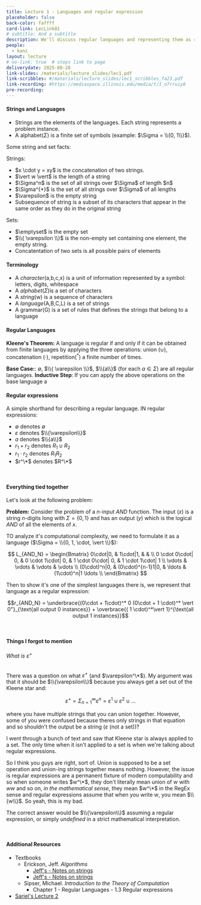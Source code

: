 ```yaml
---
title: Lecture 1 - Languages and regular expression
placeholder: false
back-color: faffff
card-link: LecLink01
# subtitle: And a subtitle
description: We'll discuss regular languages and representing them as regular expressions (the OG RegEx). 
people:
  - kani
layout: lecture
# no-link: true  # stops link to page 
deliverydate: 2025-08-28
link-slides: /materials/lecture_slides/lec1.pdf
link-scribbles: #/materials/lecture_slides/lec1_scribbles_fa23.pdf
link-recording: #https://mediaspace.illinois.edu/media/t/1_o7rruiy0
pre-recording: 
---
```


#### Strings and Languages
- Strings are the elements of the languages. Each string represents a problem instance. 
- A alphabet($\Sigma$) is a finite set of symbols (example: $\Sigma = \\{0, 1\\}$).

Some string and set facts: 
<div class="row">
    <div class="col-md-6">
    Strings:
    <ul>
    <li>$x \cdot y = xy$ is the concatenation of two strings. </li>
    <li>$\vert w \vert$ is the length of a string </li>
    <li>$\Sigma^n$ is the set of all strings over $\Sigma$ of length $n$ </li>
    <li>$\Sigma^{*}$ is the set of all strings over $\Sigma$ of all lengths  </li>
    <li>$\varepsilon$ is the empty string </li>
    <li>Subsequence of string is a subset of its characters that appear in the same order as they do in the original string </li>
    </ul>
    </div>
    <div class="col-md-6">
    Sets:
    <ul>
    <li>$\emptyset$ is the empty set </li>
    <li>$\\{ \varepsilon \\}$ is the non-empty set containing one element, the empty string. </li>
    <li>Concatentation of two sets is all possible pairs of elements </li>
    </ul>
    </div>    
</div>

#### Terminology
- A *character*(a,b,c,x) is a unit of information represented by a symbol: letters, digits, whitespace
- A *alphabet*($\Sigma$)is a set of characters
- A *string*(w) is a sequence of characters
- A *language*(A,B,C,L) is a set of strings
- A grammar(G) is a set of rules that defines the strings that belong to a language

#### Regular Languages

**Kleene's Theorem:** A language is regular if and only if it can be obtained from finite languages by applying the three operations: union ($\cup$), concatenation ($\cdot$), repetition($^*$) a finite number of times. 

**Base Case:**: $\emptyset$, $\\{ \varepsilon \\}$, $\\{a\\}$ (for each $a \in \Sigma$) are all regular languages. 
**Inductive Step**: If you can apply the above operations on the base language a 

#### Regular expressions

A simple shorthand for describing a regular language. IN regular expressions: 

- $\emptyset$ denotes $\emptyset$
- $\varepsilon$ denotes $\\{\varepsilon\\}$
- $a$ denotes $\\{a\\}$
- $r_1+r_2$ denotes $R_1 \cup R_2$
- $r_1 \cdot r_2$ denotes $R_1R_2$
- $r^\*$ denotes $R^\*$


&nbsp;
#### Everything tied together

Let's look at the following problem: 

**Problem:** Consider the problem of a *n*-input *AND* function. The input ($x$) is a string $n$-digits long with $\Sigma = \{0,1\}$ and has an output ($y$) which is the logical *AND* of all the elements of $x$.  

TO analyze it's computational complexity, we need to formulate it as a language  ($\Sigma = \\{0, 1, \cdot, \vert \\}$): 

$$ L_{AND_N} = 
		\begin{Bmatrix}
			0\cdot|0, & 1\cdot|1, & &  \\
			0 \cdot 0\cdot| 0, & 0 \cdot 1\cdot| 0, & 1 \cdot 0\cdot| 0, & 1 \cdot 1\cdot| 1 \\
			\vdots & \vdots & \vdots & \vdots \\
			(0\cdot)^n|0, & (0\cdot)^{n-1}1|0, & \ldots & (1\cdot)^n|1 \ldots \\
		\end{Bmatrix} $$

Then to show it's one of the simplest languages there is, we represent that language as a regular expression:

$$r_{AND_N} = \underbrace{(0\cdot + 1\cdot)^* 0 (0\cdot + 1 \cdot)^* \vert 0"}_{\text{all output 0 instances}} + \overbrace{( 1 \cdot)^*\vert 1}^{\text{all output 1 instances}}$$

&nbsp;
#### Things I forgot to mention

###### What is $\varepsilon^+$

There was a question on what $\varepsilon^+$ (and $\varepsilon^\*$). My argument was that it should be $\\{\varepsilon\\}$ because you always get a set out of the Kleene star and: 

$$\varepsilon^+ = \Sigma_{n=1}^{\infty}\varepsilon^n = \varepsilon^1 \cup \varepsilon^2 \cup \ldots$$

where you have multiple strings that you can union together. However, some of you were confused because theres only strings in that equation and so shouldn't the output be a string ($\varepsilon$ (not a set))? 

I went through a bunch of text and saw that Kleene star is always applied to a set. The only time when it isn't applied to a set is when we're talking about regular expressions. 

So I think you guys are right, sort of. Union is supposed to be a set operation and union-ing strings together means nothing. However, the issue is regular expressions are a permanent fixture of modern computability and so when someone writes $w^\*$, they don't literally mean union of $w$ with $ww$ and so on, *in the mathematical sense*, they mean $w^\*$ in the RegEx sense and regular expressions assume that when you write $w$, you mean $\\{w\\}$. So yeah, this is my bad. 

The correct answer would be $\\{\varepsilon\\}$ assuming a regular expression, or simply *undefined* in a strict mathematical interpretation. 


&nbsp;
<h4>Additional Resources</h4>


* Textbooks 
  * Erickson, Jeff. *Algorithms* 
    * [Jeff's - Notes on strings](https://jeffe.cs.illinois.edu/teaching/algorithms/models/01-strings.pdf)
    * [Jeff's - Notes on strings](https://jeffe.cs.illinois.edu/teaching/algorithms/models/01-strings.pdf)
  * Sipser, Michael. *Introduction to the Theory of Computation*
    * Chapter 1 - Regular Languages - 1.3 Regular expressions
* [Sariel's Lecture 2](https://www.youtube.com/watch?v=_plrktuxUtg&list=PLaEwgrahG-LojthWv-NVyLQMIUsdOP8if&pp=iAQB)






